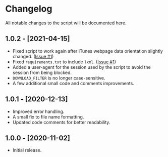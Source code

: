 # Changelog
All notable changes to the script will be documented here.

## 1.0.2 - [2021-04-15]
* Fixed script to work again after iTunes webpage data orientation slightly changed. ([Issue #1](https://github.com/MichaelYochpaz/iSubRip/issues))
* Fixed `requirements.txt` to include `lxml`. ([Issue #1](https://github.com/MichaelYochpaz/iSubRip/issues))
* Added a user-agent for the session used by the script to avoid the session from being blocked.
* `DOWNLOAD_FILTER` is no longer case-sensitive.
* A few additional small code and comments improvements.

## 1.0.1 - [2020-12-13]
* Improved error handling.
* A small fix to file name formatting.
* Updated code comments for better readability.

## 1.0.0 - [2020-11-02]
* Initial release.
